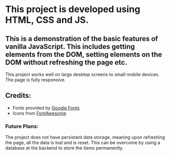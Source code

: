 # This project is developed using HTML, CSS and JS.

## This is a demonstration of the basic features of vanilla JavaScript. This includes getting elements from the DOM, setting elements on the DOM without refreshing the page etc.

This project works well on large desktop screens to small mobile devices. The page is fully responsive.

## Credits:

-   Fonts provided by [Google Fonts](https://fonts.google.com/)
-   Icons from [FontAwesome](https://fontawesome.com/)

### Future Plans:

The project does not have persistant data storage, meaning upon refreshing the page, all the data is lost and is reset. This can be overcome by using a database at the backend to store the items permanently.
